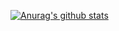 [![Anurag's github stats](https://github-readme-stats.vercel.app/api?username=xiaoxigua-1)](https://github.com/anuraghazra/github-readme-stats)

